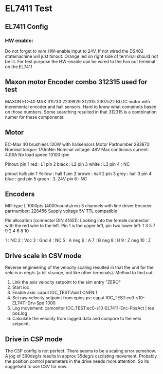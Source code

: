 # EL7411 Test

## EL7411 Config

### HW enable:
Do not forget to wire HW-enable input to 24V. If not wired the DS402 statemachine will just timout.
Orange led on right side of terminal should not be lit.
For test purpose the HW-enable can be wired to the Fan out terminal on the EL7411

## Maxon motor Encoder combo 312315 used for test
MAXON EC-40 MAX 311733 2239929 312315 2307522
BLDC motor with incremental encoder and hall sensors.
Hard to know what compinets based on those numbers. 
Some searching resulted in that 312315 is a combination numer for these components:

## Motor 
EC-Max 40 brushless 120W with hallsensors
Motor Partnumber 283870
Nominal torque: 170mNm
Nominal voltage: 48V
Max continious current: 4.06A
No load speed 10100 rpm

Pinout:
pin 1 red    : L1
pin 2 black  : L2
pin 3 white  : L3
pin 4        : NC

pinout hall:
pin 1 Yellow : hall 1
pin 2 brown  : hall 2
pin 3 grey   : hall 3
pin 4 blue   : gnd
pin 5 green  : 3..24V
pin 6        : NC

## Encoders
MR-type L 1000pts (4000counts/rev) 3 channels with line driver
Encoder partnumber: 228456
Supply voltage 5V
TTL compatible

Pin allocation (connector DIN 41651):
Looking into the female connector with the red wire to the left. Pin 1 is the upper left, pin two lower left:
1 3 5 7 9
2 4 6 8 10

1    : NC
2    : Vcc
3    : Gnd
4    : NC
5    : A neg
6    : A
7    : B neg
8    : B
9    : Z neg
10   : Z

## Drive scale in CSV mode
Reverse engineering of the velocity scaling resulted in that the unit for the velo is in deg/s (a bit strange, not like other terminals).
Method to find out.
1. Link the axis velocity setpoint to the sim entry "ZERO"
2. Start ioc
3. Enable axis: caput IOC_TEST:Axis1.CNEN 1
4. Set raw velocity setpoint from epics pv: caput  IOC_TEST:ec0-s10-EL7411-Drv-Spd 1000
5. Log movement: camonitor IOC_TEST:ec0-s10-EL7411-Enc-PosAct | tee pos.log
6. Calculate the velocity from logged data and compare to the  velo setpoint.

## Drive in CSP mode
The CSP config is not perfect. There seems to be a scaling error somehow. A jog of 360deg/s results in approx 35deg/s oscilating movement.
Probably the position control parameters in the drive needs more attention. So its suggetsed to use CSV for now.

